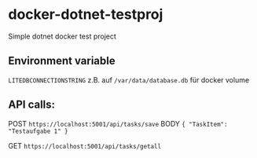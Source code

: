 # docker-dotnet-testproj
Simple dotnet docker test project

## Environment variable
`LITEDBCONNECTIONSTRING` z.B. auf `/var/data/database.db` für docker volume

## API calls:
POST `https://localhost:5001/api/tasks/save`
BODY `{ "TaskItem": "Testaufgabe 1" }`

GET `https://localhost:5001/api/tasks/getall`

